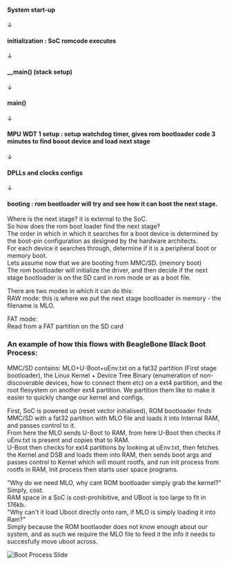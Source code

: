 #### System start-up
&#8595;
#### initialization : SoC romcode executes
&#8595;
#### __main() (stack setup)
&#8595;
#### main()
&#8595;
#### MPU WDT 1 setup : setup watchdog timer, gives rom bootloader code 3 minutes to find booot device and load next stage
 &#8595;
#### DPLLs and clocks configs
&#8595;
#### booting : rom bootloader will try and see how it can boot the next stage.  

Where is the next stage? it is external to the SoC.  
So how does the rom boot loader find the next stage?  
The order in which in which it searches for a boot device is determined by the boot-pin configuration as designed by the hardware architects.  
For each device it searches through, determine if it is a peripheral boot or memory boot.  
Lets assume now that we are booting from MMC/SD. (memory boot)  
The rom bootloader will initialize the driver, and then decide if the next stage bootloader is on the SD card in rom mode or as a boot file.  

There are two modes in which it can do this:  
RAW mode:
this is where we put the next stage bootloader in memory - the filename is MLO. 

FAT mode:  
Read from a FAT partition on the SD card

### An example of how this flows with BeagleBone Black Boot Process:  
MMC/SD contains: MLO+U-Boot+uEnv.txt on a fat32 partition (First stage bootloader), the Linux Kernel + Device Tree Binary (enumeration of non-discoverable devices, how to connect them etc) on a ext4 partition, and the root flesystem on another ext4 partition. We partition them like to make it easier to quickly change our kernel and configs.  

First, SoC is powered up (reset vector initialised), ROM bootloader finds MMC/SD with a fat32 partition with MLO file and loads it into Internal RAM, and passes control to it.  
From here the MLO sends U-Boot to RAM, from here U-Boot then checks if uEnv.txt is present and copies that to RAM.  
U-Boot then checks for ext4 partitions by looking at uEnv.txt, then fetches the Kernel and DSB and loads them into RAM, then sends boot args and passes control to Kernel which will mount rootfs, and run init process from rootfs in RAM, Init process then starts user space programs.  


"Why do we need MLO, why cant ROM bootloader simply grab the kernel?"  
Simply, cost.  
RAM space in a SoC is cost-prohibitive, and UBoot is too large to fit in 176kb.  
"Why can't it load Uboot directly onto ram, if MLO is simply loading it into Ram?"  
Simply because the ROM bootlaoder does not know enough about our system, and as such we require the MLO file to feed it the info it needs to succesfully move uboot across.  

![Boot Process Slide](https://github.com/kymb0/IoT/tree/main/images/BeagleBone_Boot.png)
